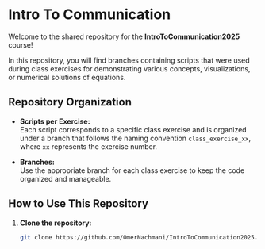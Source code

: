# Intro To Communication

Welcome to the shared repository for the **IntroToCommunication2025** course!

In this repository, you will find branches containing scripts that were used during class exercises for demonstrating various concepts, visualizations, or numerical solutions of equations.

## Repository Organization
- **Scripts per Exercise:**  
  Each script corresponds to a specific class exercise and is organized under a branch that follows the naming convention `class_exercise_xx`, where `xx` represents the exercise number.
  
- **Branches:**  
  Use the appropriate branch for each class exercise to keep the code organized and manageable.

## How to Use This Repository
1. **Clone the repository:**  
   ```bash
   git clone https://github.com/OmerNachmani/IntroToCommunication2025.git
